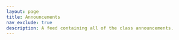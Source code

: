 ```yaml
---
layout: page
title: Announcements
nav_exclude: true
description: A feed containing all of the class announcements.
---
```

<!--
# Announcements

Announcements are stored in the `_announcements` directory and rendered according to the layout file, `_layouts/announcement.html`.

{% assign announcements = site.announcements | reverse %}
{% for announcement in announcements %}
{{ announcement }}
{% endfor %}
--
